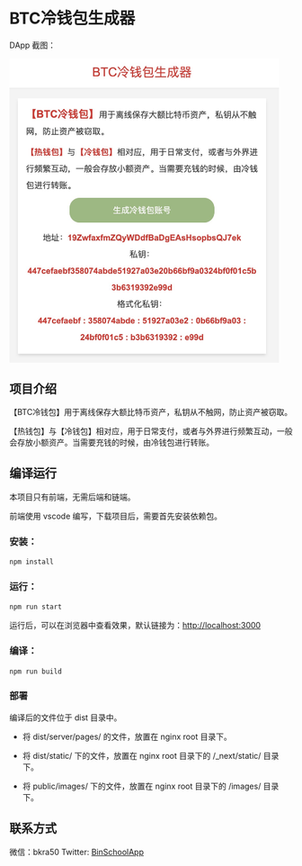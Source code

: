 # BTC冷钱包生成器

DApp 截图：

 <img src="./public/images/cold-wallet-btc.png" align="center" style="width: 480px; height: auto;"/> 


## 项目介绍

【BTC冷钱包】用于离线保存大额比特币资产，私钥从不触网，防止资产被窃取。

【热钱包】与【冷钱包】相对应，用于日常支付，或者与外界进行频繁互动，一般会存放小额资产。当需要充钱的时候，由冷钱包进行转账。

## 编译运行

本项目只有前端，无需后端和链端。

前端使用 vscode 编写，下载项目后，需要首先安装依赖包。

### 安装：

```bash
npm install
```

### 运行：

```bash
npm run start
```

运行后，可以在浏览器中查看效果，默认链接为：[http://localhost:3000](http://localhost:3000)

### 编译：

```bash
npm run build
```

### 部署

编译后的文件位于 dist 目录中。

- 将 dist/server/pages/ 的文件，放置在 nginx root 目录下。

- 将 dist/static/ 下的文件，放置在 nginx root 目录下的 /_next/static/ 目录下。

- 将 public/images/ 下的文件，放置在 nginx root 目录下的 /images/ 目录下。


## 联系方式
微信：bkra50  Twitter: [BinSchoolApp](https://twitter.com/BinSchoolApp)